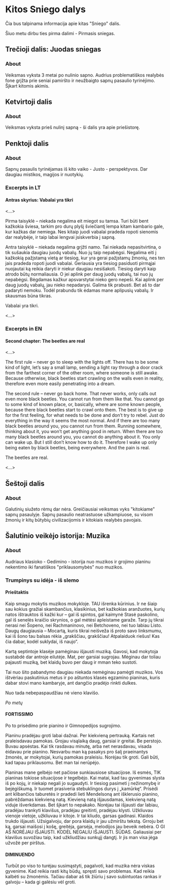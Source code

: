 # Kitos Sniego dalys

Čia bus talpinama informacija apie kitas "Sniego" dalis.

Šiuo metu dirbu ties pirma dalimi - Pirmasis sniegas.

## Trečioji dalis: Juodas sniegas

### About

Veiksmas vyksta 3 metai po nulinio sapno. Audrius problematiškos realybės fone grįžta prie seniai pamiršto ir neužbaigto sapnų pasaulio tyrinėjimo. Šįkart kitomis akimis.

## Ketvirtoji dalis

### About

Veiksmas vyksta prieš nulinį sapną - ši dalis yra apie priešistorę.

## Penktoji dalis

### About

Sapnų pasaulis tyrinėjamas iš kito vaiko - Justo - perspektyvos. Dar daugiau mistikos, magijos ir nuotykių.

### Excerpts in LT

#### Antras skyrius: Vabalai yra tikri

\<...\>

Pirma taisyklė – niekada negalima eit miegot su tamsa. Turi būti bent kažkokia šviesa, tarkim pro durų plyšį šviečiantį lempa kitam kambario gale, kur kažkas dar nemiega. Nes kitaip juodi vabalai pradeda ropoti sienomis dar realybėje, ir taip labai lengvai įsiskverbia į sapną.

Antra taisyklė – niekada negalima grįžti namo. Tai niekada nepasitvirtina, o tik sušaukia daugiau juodų vabalų. Nuo jų taip nepabėgsi. Negalima eiti į kažkokią pažįstamą vietą ar tiesiog, kur yra gerai pažįstamų žmonių, nes ten jais pradeda ropoti juodi vabalai. Geriausia yra tiesiog pasiduoti pirmąjai nuojautai ką reikia daryti ir niekur daugiau nesišakoti. Tiesiog daryti kaip atrodo būtų normaliausia. O jei aplink per daug juodų vabalų, tai nuo jų nepabėgsi. Bėgdamas kažkur apsvarstytai nieko gero nepeši. Kai aplink per daug juodų vabalų, jau nieko nepadarysi. Galima tik prabusti. Bet aš to dar padaryti nemoku. Todėl prabundu tik ėdamas mane aplipusių vabalų. Ir skausmas būna tikras.

Vabalai yra tikri.

\<...\>

### Excerpts in EN

#### Second chapter: The beetles are real

\<...\>

The first rule – never go to sleep with the lights off. There has to be some kind of light, let’s say a small lamp, sending a light ray through a door crack from the farthest corner of the other room, where someone is still awake. Because otherwise, black beetles start crawling on the walls even in reality, therefore even more easily penetrating into a dream.

The second rule – never go back home. That never works, only calls out even more black beetles. You cannot run from them like that. You cannot go to some kind of known place, or, basically, where are some known people, because there black beetles start to crawl onto them. The best is to give up for the first feeling, for what needs to be done and don’t try to rebel. Just do everything in the way it seems the most normal. And if there are too many black beetles around you, you cannot run from them. Running somewhere, thinking about it, you won’t get anything good in return. When there are too many black beetles around you, you cannot do anything about it. You only can wake up. But I still don’t know how to do it. Therefore I wake up only being eaten by black beetles, being everywhere. And the pain is real.

The beetles are real.

\<...\>

## Šeštoji dalis

### About

Galutinių siužeto rėmų dar nėra. Greičiausiai veiksmas vyks "kitokiame" sapnų pasaulyje. Sapnų pasaulio neatrastuose užkampiuose, su visom žmonių ir kitų būtybių civilizacijomis ir kitokiais realybės pavojais.

## Šalutinio veikėjo istorija: Muzika

### About

Audriaus klasioko - Gedimino - istorija nuo muzikos ir grojimo pianinu nekentimo iki fanatiškos "priklausomybės" nuo muzikos.

### Trumpinys su idėja - iš slemo

#### Prieštaktis

Kaip smagu mokytis muzikos mokykloje. TAU išrenka kūrinius. Ir ne šiaip sau kokius gražiai skambančius, klasikinius, bet kažkokias aranžuotes, kurių natos ištrauktos iš kažki kur – gal iš spintos, gal kaimynė Stasė paskolino, gal iš senelės kraičio skrynios, o gal mėtėsi apleistame garaže. Tarp jų tikrai nerasi nei Šopeno, nei Rachmaninovo, nei Betchoveno, nei tuo labiau Listo. Daugų daugiausia – Mocartą, kuris tikrai neišveža iš proto savo linksmumu, kai iš šono tau balsas rėkia „grakščiau, grakščiau! Atpalaiduok riešus! Kas čia dabar, kodėl suklydai, iš naujo“.

Kartą septintoje klasėje pamėginau išjausti muziką. Gavosi, kad mokytoja sustabdė dar antroje eilutėje. Mat, per garsiai sugrojau. Mėginau dar toliau pajausti muziką, bet klaidų buvo per daug ir mman teko sustoti.

Tai nuo šito pabandymo daugiau niekada nemėginau pamėgti muzikos. Vos ištvėriau paskutinius metus ir po aštuntos klasės egzamino pianinas, kuris dabar stovi mano kambaryje, ant dangčio pradėjo rinkti dulkes.

Nuo tada nebepaspaudžiau nė vieno klavišo.

_Po metų_

#### FORTISSIMO

Po to prisėdimo prie pianino ir Gimnopedijos sugrojimo.

Pianinu pradėjau groti labai dažnai. Per kiekvieną pertrauką. Kartais net praleisdavau pamokas. Grojau visąlaiką daug, garsiai ir greitai. Be perstojo. Buvau apsėstas. Kai tik rasdavau minutę, arba net nerasdavau, visada ėidavau prie pianino. Nesvarbu man ką pasakys pro šalį praeinantys žmonės, ar mokytojai, kurių pamokas praleisiu. Norėjau tik groti. Gali būti, kad tapau priklausomu. Bet man tai nerūpėjo.

Pianinas mane gelbėjo net pačiose sunkiausiose situacijose. Iš esmės, TIK pianinas tokiose situacijose ir tegelbėjo. Kai matai, kad tau gyvenimas slysta iš po kojų, ir niekaip negali jo sugaudyti. Ir tiesiog pasimeti į nežinomybę ir bejėgiškumą. Ir tuomet prasiveria stebuklingos durys į „kamūrkę“. Prisėdi ant klibančios taburetės ir pradedi lieti Mendelsoną ant išklerusio pianino, pabrėždamas kiekvieną natą. Kievieną natą išjausdamas, kiekvieną natą viduje išverkdamas. Bet šįkart to nepakako. Norėjau tai išjausti dar labiau, pradėjau trankyti klavišus, pradėjau greitinti, pradėjau klysti. Užkliuvau vienoje vietoje, užkliuvau ir kitoje. Ir tai kliudo, garsas gadinasi. Klaidos trukdo išjausti. Užsigalvoju, dar pora klaidų ir jau užmirštu tekstą. Grroju bet ką, garsai maišosi į košę, greitėja, garsėja, melodijos jau beveik nebėra. O GI AŠ NORĖJAU IŠJAUSTI. KODĖL NEGALIU IŠJAUSTI. ŠŪDAS. Galiausiai per klavišus suvožiau taip, kad užkliudžiau sunkųjį dangtį. Ir jis man visa jėga užvožė per pirštus.

#### DIMINUENDO

Turbūt po viso to turėjau susimąstyti, pagalvoti, kad muzika nėra viskas gyvenime. Kad reikia rasti kitų būdų, spręsti savo problemas. Kad reikia kalbėti su žmonėmis. Tačiau dabar aš tik žiūriu į savo subintuotas rankas ir galvoju – kada gi galėsiu vėl groti.
